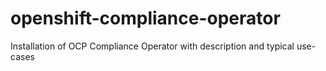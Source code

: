 # openshift-compliance-operator
Installation of OCP Compliance Operator with description and typical use-cases
